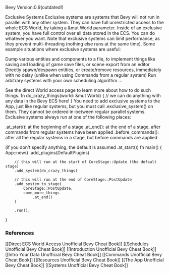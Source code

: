 Bevy Version:0.9(outdated!)


Exclusive Systems
Exclusive systems are systems that Bevy will not run in parallel
with any other system. They can have full unrestricted access
to the whole ECS World, by taking a &mut World parameter.
Inside of an exclusive system, you have full control over all data stored
in the ECS. You can do whatever you want.
Note that exclusive systems can limit performance, as they prevent
multi-threading (nothing else runs at the same time).
Some example situations where exclusive systems are useful:

Dump various entities and components to a file, to implement things like
saving and loading of game save files, or scene export from an editor
Directly spawn/despawn entities, or create/remove resources,
immediately with no delay (unlike when using Commands
from a regular system)
Run arbitrary systems with your own scheduling algorithm
…

See the direct World access page to learn more about how to do
such things.
fn do_crazy_things(world: &mut World) {
    // we can do anything with any data in the Bevy ECS here!
}
You need to add exclusive systems to the App, just like
regular systems, but you must call .exclusive_system() on them.
They cannot be ordered in-between regular parallel systems. Exclusive systems
always run at one of the following places:

.at_start(): at the beginning of a stage
.at_end(): at the end of a stage,
after commands from regular systems have been applied
.before_commands(): after all the regular systems in a stage,
but before commands are applied

(if you don't specify anything, the default is assumed .at_start())
fn main() {
    App::new()
        .add_plugins(DefaultPlugins)

        // this will run at the start of CoreStage::Update (the default stage)
        .add_system(do_crazy_things)

        // this will run at the end of CoreStage::PostUpdate
        .add_system_to_stage(
            CoreStage::PostUpdate,
            some_more_things
                .at_end()
        )

        .run();
}

### References
[[Direct ECS World Access  Unofficial Bevy Cheat Book]] [[Schedules  Unofficial Bevy Cheat Book]] [[Introduction  Unofficial Bevy Cheat Book]] [[Intro Your Data  Unofficial Bevy Cheat Book]] [[Commands  Unofficial Bevy Cheat Book]] [[Resources  Unofficial Bevy Cheat Book]] [[The App  Unofficial Bevy Cheat Book]] [[Systems  Unofficial Bevy Cheat Book]] 